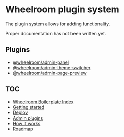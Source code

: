 # Wheelroom plugin system

The plugin system allows for adding functionality.

Proper documentation has not been written yet.

## Plugins

- [@wheelroom/admin-panel](../../admin-panel/README.md)
- [@wheelroom/admin-theme-switcher](../../admin-theme-switcher/README.md)
- [@wheelroom/admin-page-preview](../../admin-page-preview/README.md)

## TOC

- [Wheelroom Boilerplate Index](../README.md)
- [Getting started](./getting-started.md)
- [Deploy](./deploy-wheelroom-project.md)
- [Admin plugins](./admin-plugins.md)
- [How it works](./how-wheelroom-works.md)
- [Roadmap](./roadmap.md)
